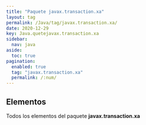 ```yaml
---
title: "Paquete javax.transaction.xa"
layout: tag
permalink: /Java/tag/javax.transaction.xa/
date: 2020-12-29
key: Java.quetejavax.transaction.xa
sidebar: 
  nav: java
aside: 
  toc: true
pagination: 
  enabled: true
  tag: "javax.transaction.xa"
  permalink: /:num/
---
```


<h2>Elementos</h2>
Todos los elementos del paquete <strong>javax.transaction.xa</strong>
